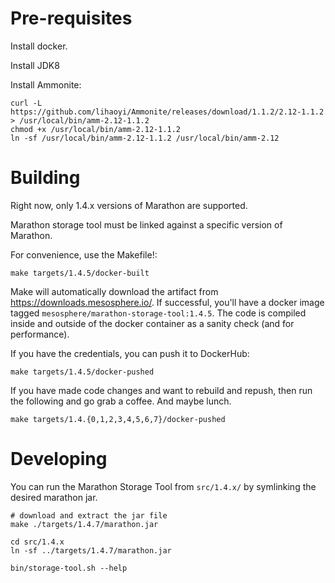 # Pre-requisites

Install docker.

Install JDK8

Install Ammonite:

    curl -L https://github.com/lihaoyi/Ammonite/releases/download/1.1.2/2.12-1.1.2 > /usr/local/bin/amm-2.12-1.1.2
    chmod +x /usr/local/bin/amm-2.12-1.1.2
    ln -sf /usr/local/bin/amm-2.12-1.1.2 /usr/local/bin/amm-2.12

# Building

Right now, only 1.4.x versions of Marathon are supported.

Marathon storage tool must be linked against a specific version of Marathon.

For convenience, use the Makefile!:

```
make targets/1.4.5/docker-built
```

Make will automatically download the artifact from https://downloads.mesosphere.io/. If successful, you'll have a docker image tagged `mesosphere/marathon-storage-tool:1.4.5`. The code is compiled inside and outside of the docker container as a sanity check (and for performance).

If you have the credentials, you can push it to DockerHub:

```
make targets/1.4.5/docker-pushed
```

If you have made code changes and want to rebuild and repush, then run the following and go grab a coffee. And maybe lunch.

```
make targets/1.4.{0,1,2,3,4,5,6,7}/docker-pushed
```

# Developing

You can run the Marathon Storage Tool from `src/1.4.x/` by symlinking the desired marathon jar.

```
# download and extract the jar file
make ./targets/1.4.7/marathon.jar

cd src/1.4.x
ln -sf ../targets/1.4.7/marathon.jar

bin/storage-tool.sh --help
```

